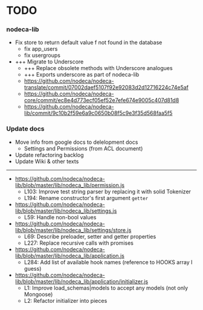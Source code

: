 TODO
====

### nodeca-lib

* Fix store to return default value f not found in the database
  * fix app_users
  * fix usergroups
* +++ Migrate to Underscore
  * +++ Replace obsolete methods with Underscore analogues
  * +++ Exports underscore as part of nodeca-lib
  * https://github.com/nodeca/nodeca-translate/commit/07002daef5107f92e92083d2d12716224c74e5af
  * https://github.com/nodeca/nodeca-core/commit/ec8e4d773ecf05ef52e7efe674e9005c407d81d8
  * https://github.com/nodeca/nodeca-lib/commit/9c10b2f59e6a9c0650b08f5c9e3f35d568faa5f5


### Update docs

* Move info from google docs to delelopment docs
  * Settings and Permissions (from ACL document)
* Update refactoring backlog
* Update Wiki & other texts

---

* https://github.com/nodeca/nodeca-lib/blob/master/lib/nodeca_lib/permission.js
  * L103: Improve test string parser by replacing it with solid Tokenizer
  * L194: Rename constructor's first argument `getter`
* https://github.com/nodeca/nodeca-lib/blob/master/lib/nodeca_lib/settings.js
  * L59: Handle non-bool values
* https://github.com/nodeca/nodeca-lib/blob/master/lib/nodeca_lib/settings/store.js
  * L69: Describe preloader, setter and getter properties
  * L227: Replace recursive calls with promises
* https://github.com/nodeca/nodeca-lib/blob/master/lib/nodeca_lib/application.js
  * L284: Add list of available hook names (reference to HOOKS array I guess)
* https://github.com/nodeca/nodeca-lib/blob/master/lib/nodeca_lib/application/initializer.js
  * L1: Improve load_schemas|models to accept any models (not only Mongoose)
  * L2: Refactor initializer into pieces
